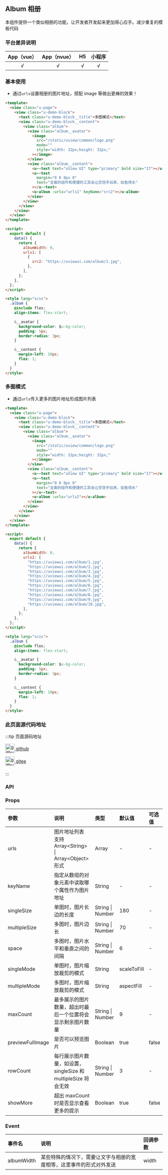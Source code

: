## Album 相册 <to-api/>

<demo-model url="/pages/componentsC/album/album"></demo-model>

本组件提供一个类似相册的功能，让开发者开发起来更加得心应手。减少重复的模板代码

### 平台差异说明

| App（vue） | App（nvue） | H5  | 小程序 |
| :--------: | :---------: | :-: | :----: |
|     √      |      √      |  √  |   √    |

### 基本使用

- 通过`urls`设置相册的图片地址，搭配 image 等做出更棒的效果！

```html
<template>
  <view class="u-page">
    <view class="u-demo-block">
      <text class="u-demo-block__title">多图模式</text>
      <view class="u-demo-block__content">
        <view class="album">
          <view class="album__avatar">
            <image
              src="/static/uview/common/logo.png"
              mode=""
              style="width: 32px;height: 32px;"
            ></image>
          </view>
          <view class="album__content">
            <u--text text="uView UI" type="primary" bold size="17"></u--text>
            <u--text
              margin="0 0 8px 0"
              text="全面的组件和便捷的工具会让您信手拈来，如鱼得水"
            ></u--text>
            <u-album :urls="urls1" keyName="src2"></u-album>
          </view>
        </view>
      </view>
    </view>
  </view>
</template>

<script>
  export default {
    data() {
      return {
        albumWidth: 0,
        urls1: [
          {
            src2: "https://uviewui.com/album/1.jpg",
          },
        ],
      };
    },
  };
</script>

<style lang="scss">
  .album {
    @include flex;
    align-items: flex-start;

    &__avatar {
      background-color: $u-bg-color;
      padding: 5px;
      border-radius: 3px;
    }

    &__content {
      margin-left: 10px;
      flex: 1;
    }
  }
</style>
```

### 多图模式

- 通过`urls`传入更多的图片地址形成图片列表

```html
<template>
  <view class="u-page">
    <view class="u-demo-block">
      <text class="u-demo-block__title">多图模式</text>
      <view class="u-demo-block__content">
        <view class="album">
          <view class="album__avatar">
            <image
              src="/static/uview/common/logo.png"
              mode=""
              style="width: 32px;height: 32px;"
            ></image>
          </view>
          <view class="album__content">
            <u--text text="uView UI" type="primary" bold size="17"></u--text>
            <u--text
              margin="0 0 8px 0"
              text="全面的组件和便捷的工具会让您信手拈来，如鱼得水"
            ></u--text>
            <u-album :urls="urls2"></u-album>
          </view>
        </view>
      </view>
    </view>
  </view>
</template>

<script>
  export default {
    data() {
      return {
        albumWidth: 0,
        urls2: [
          "https://uviewui.com/album/1.jpg",
          "https://uviewui.com/album/2.jpg",
          "https://uviewui.com/album/3.jpg",
          "https://uviewui.com/album/4.jpg",
          "https://uviewui.com/album/5.jpg",
          "https://uviewui.com/album/6.jpg",
          "https://uviewui.com/album/7.jpg",
          "https://uviewui.com/album/8.jpg",
          "https://uviewui.com/album/9.jpg",
          "https://uviewui.com/album/10.jpg",
        ],
      };
    },
  };
</script>

<style lang="scss">
  .album {
    @include flex;
    align-items: flex-start;

    &__avatar {
      background-color: $u-bg-color;
      padding: 5px;
      border-radius: 3px;
    }

    &__content {
      margin-left: 10px;
      flex: 1;
    }
  }
</style>
```

### 此页面源代码地址

:::tip 页面源码地址
<br/>

<a href="https://github.com/umicro/uView2.0/blob/master/pages/componentsC/album/album.nvue" target="_blank" style="display: flex;align-items: center">
   <img height="30" src="/common/github.svg" title="github" width="30"/>&nbsp;github
</a>

<a href="https://gitee.com/umicro/uView2.0/blob/master/pages/componentsC/album/album.nvue" target="_blank" style="display: flex;align-items: center;margin-top: 10px">
   <img height="30" src="/common/gitee.svg" title="github" width="30"/>&nbsp;gitee
</a>

<br/>
:::

### API

### Props

| 参数             | 说明                                                          | 类型                 | 默认值      | 可选值 |
| :--------------- | :------------------------------------------------------------ | :------------------- | :---------- | :----- |
| urls             | 图片地址列表 支持 Array\<String\> &#124; Array\<Object\>形式  | Array                | -           | -      |
| keyName          | 指定从数组的对象元素中读取哪个属性作为图片地址                | String               | -           | -      |
| singleSize       | 单图时，图片长边的长度                                        | String &#124; Number | 180         | -      |
| multipleSize     | 多图时，图片边长                                              | String &#124; Number | 70          | -      |
| space            | 多图时，图片水平和垂直之间的间隔                              | String &#124; Number | 6           | -      |
| singleMode       | 单图时，图片缩放裁剪的模式                                    | String               | scaleToFill | -      |
| multipleMode     | 多图时，图片缩放裁剪的模式                                    | String               | aspectFill  | -      |
| maxCount         | 最多展示的图片数量，超出时最后一个位置将会显示剩余图片数量    | String &#124; Number | 9           | -      |
| previewFullImage | 是否可以预览图片                                              | Boolean              | true        | false  |
| rowCount         | 每行展示图片数量，如设置，singleSize 和 multipleSize 将会无效 | String &#124; Number | 3           | -      |
| showMore         | 超出 maxCount 时是否显示查看更多的提示                        | Boolean              | true        | false  |

### Event

| 事件名     | 说明                                                                 | 回调参数 |
| :--------- | :------------------------------------------------------------------- | :------- |
| albumWidth | 某些特殊的情况下，需要让文字与相册的宽度相等，这里事件的形式对外发送 | width    |
